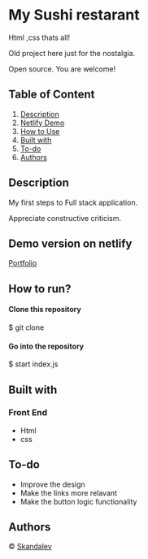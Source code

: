 # My Sushi restarant

 Html ,css thats all! 
 
 Old project here just for the nostalgia.
 
 
 Open source. You are welcome!



## Table of Content

1. [ Description ](#Description)
2. [ Netlify Demo ](#Demo)
3. [ How to Use ](#use)
4. [ Built with ](#Builtwith)
5. [ To-do ](#To-do)
6. [ Authors ](#Author)



## Description <a name="Description"></a>

My first steps to Full stack application.

Appreciate constructive criticism.

 
## Demo version on netlify <a name="Demo"></a>
[Portfolio](danlevsushi.netlify.app/)


## How to run? <a name="use"></a>

#### Clone this repository
$ git clone              

#### Go into the repository

$ start index.js




## Built with  <a name="Builtwith"></a>

### Front End
- Html
- css



## To-do   <a name="To-do"></a>
- Improve the design
- Make the links more relavant
- Make the button logic functionality


## Authors  <a name="Author"></a>

© [Skandalev ](https://github.com/Skandalev)
